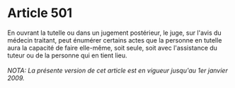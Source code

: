 # Article 501

En ouvrant la tutelle ou dans un jugement postérieur, le juge, sur l'avis du médecin traitant, peut énumérer certains actes que la personne en tutelle aura la capacité de faire elle-même, soit seule, soit avec l'assistance du tuteur ou de la personne qui en tient lieu.<br/><br/><i>NOTA:  La présente version de cet article est en vigueur jusqu'au 1er janvier 2009.</i>